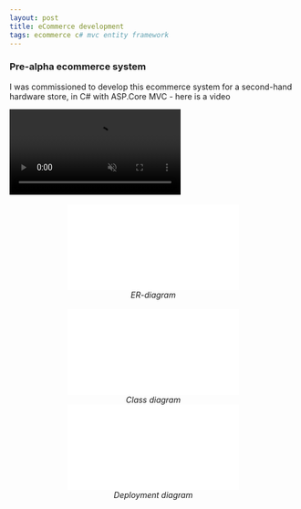 ```yaml
---
layout: post
title: eCommerce development
tags: ecommerce c# mvc entity framework
---
```


### Pre-alpha ecommerce system

I was commissioned to develop this ecommerce system for a second-hand hardware store, in C# with ASP.Core MVC - here is a video

<video loop="true" muted autoplay controls>
    <source src="/assets/videos/hardwarehub.mp4" type="video/mp4">
</video>

<br>
<br>
<embed src='/assets/images/HardwareDb_aspDb.svg' style='display: block; margin: 0 auto'>
<i><center>ER-diagram</center></i>
<br>
<embed src='/assets/images/classes.svg' style='display: block; margin: 0 auto'>
<i><center>Class diagram</center></i>
<embed src='/assets/images/depdiagram.svg' style='display: block; margin: 0 auto'>
<i><center>Deployment diagram</center></i>
